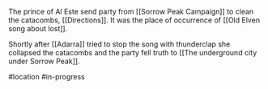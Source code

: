 The prince of Al Este send party from [[Sorrow Peak Campaign]] to clean the catacombs,
[[Directions]].
It was the place of occurrence of [[Old Elven song about lost]].

Shortly after [[Adarra]] tried to stop the song with thunderclap she collapsed the catacombs and the party fell truth to  [[The underground city under Sorrow Peak]].


#location #in-progress 